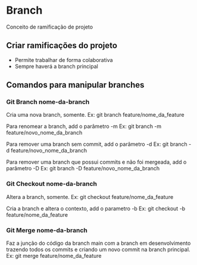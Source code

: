# Branch

Conceito de ramificação de projeto

## Criar ramificações do projeto

* Permite trabalhar de forma colaborativa
* Sempre haverá a branch principal

## Comandos para manipular branches

### Git Branch nome-da-branch

Cria uma nova branch, somente.
Ex: git branch feature/nome_da_feature

Para renomear a branch, add o parâmetro -m
Ex: git branch -m feature/novo_nome_da_branch

Para remover uma branch sem commit, add o parâmetro -d
Ex: git branch -d feature/novo_nome_da_branch

Para remover uma branch que possui commits e não foi mergeada, add o parâmetro -D
Ex: git branch -D feature/novo_nome_da_branch

### Git Checkout nome-da-branch

Altera a branch, somente.
Ex: git checkout feature/nome_da_feature

Cria a branch e altera o contexto, add o parametro -b
Ex: git checkout -b feature/nome_da_feature

### Git Merge nome-da-branch

Faz a junção do código da branch main com a branch em desenvolvimento trazendo todos os commits e criando um novo commit na branch principal.
Ex: git merge feature/nome_da_feature
